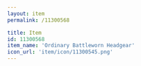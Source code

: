 ```yaml
---
layout: item
permalink: /11300568

title: Item
id: 11300568
item_name: 'Ordinary Battleworn Headgear'
icon_url: 'item/icon/11300545.png'
---
```


